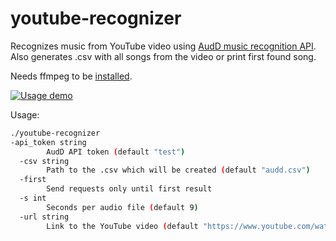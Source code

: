 # youtube-recognizer
Recognizes music from YouTube video using [AudD music recognition API](https://audd.io/). Also generates .csv with all songs from the video or print first found song.

Needs ffmpeg to be [installed](https://github.com/AudDMusic/youtube-recognozer/wiki/Installing-FFmpeg).

[![Usage demo](https://img.youtube.com/vi/j1ChhoqdlsM/0.jpg)](https://www.youtube.com/watch?v=j1ChhoqdlsM)

Usage:
```bash
./youtube-recognizer
-api_token string
        AudD API token (default "test")
  -csv string
        Path to the .csv which will be created (default "audd.csv")
  -first
        Send requests only until first result
  -s int
        Seconds per audio file (default 9)
  -url string
        Link to the YouTube video (default "https://www.youtube.com/watch?v=ANEOD16twxo")
```
